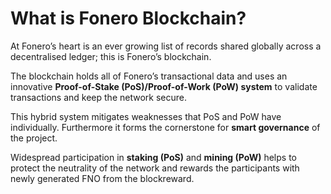 # What is Fonero Blockchain?

At Fonero’s heart is an ever growing list of records shared globally across a decentralised ledger; this is Fonero’s blockchain.

The blockchain holds all of Fonero’s transactional data and uses an innovative **Proof-of-Stake (PoS)/Proof-of-Work (PoW) system** to validate transactions and keep the network secure.

This hybrid system mitigates weaknesses that PoS and PoW have individually. Furthermore it forms the cornerstone for **smart governance** of the project.

Widespread participation in **staking (PoS)** and **mining (PoW)** helps to protect the neutrality of the network and rewards the participants with newly generated FNO from the blockreward.
